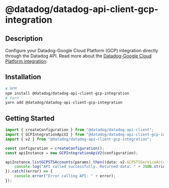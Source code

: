 # @datadog/datadog-api-client-gcp-integration

## Description

Configure your Datadog-Google Cloud Platform (GCP) integration directly
through the Datadog API. Read more about the [Datadog-Google Cloud Platform integration](https://docs.datadoghq.com/integrations/google_cloud_platform).

## Installation

```sh
# NPM
npm install @datadog/datadog-api-client-gcp-integration
# Yarn
yarn add @datadog/datadog-api-client-gcp-integration
```

## Getting Started
```ts
import { createConfiguration } from "@datadog/datadog-api-client";
import { GCPIntegrationApiV2 } from "@datadog/datadog-api-client-gcp-integration";
import { v2 } from "@datadog/datadog-api-client-gcp-integration";

const configuration = createConfiguration();
const apiInstance = new GCPIntegrationApiV2(configuration);

apiInstance.listGCPSTSAccounts(params).then((data: v2.GCPSTSServiceAccountsResponse) => {
    console.log("API called successfully. Returned data: " + JSON.stringify(data));
}).catch((error) => {
    console.error("Error calling API: " + error);
});
```